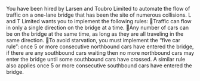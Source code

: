 You have been hired by Larsen and Toubro Limited to automate the
flow of traffic on a one-lane bridge that has been the site of numerous
collisions. L and T Limited wants you to implement the following rules:
Traffic can flow in only a single direction on the bridge at a time.
Any number of cars can be on the bridge at the same time, as long as
they are all traveling in the same direction.
To avoid starvation, you must implement the “five car rule”: once 5
or more consecutive northbound cars have entered the bridge, if there
are any southbound cars waiting then no more northbound cars may
enter the bridge until some southbound cars have crossed. A similar
rule also applies once 5 or more consecutive southbound cars have
entered the bridge.
